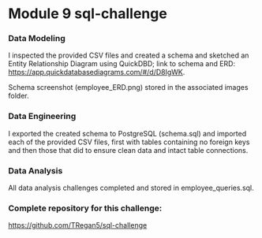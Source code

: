 # Module 9 sql-challenge

### Data Modeling

I inspected the provided CSV files and created a schema and sketched an Entity Relationship Diagram using QuickDBD; link to schema and ERD: https://app.quickdatabasediagrams.com/#/d/D8IgWK. 

Schema screenshot (employee_ERD.png) stored in the associated images folder. 

### Data Engineering

I exported the created schema to PostgreSQL (schema.sql) and imported each of the provided CSV files, first with tables containing no foreign keys and then those that did to ensure clean data and intact table connections. 

### Data Analysis

All data analysis challenges completed and stored in employee_queries.sql. 

### Complete repository for this challenge:

https://github.com/TRegan5/sql-challenge